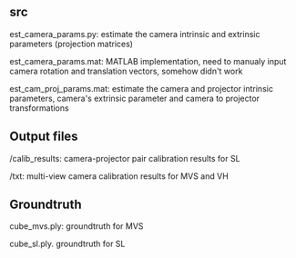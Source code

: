 ## src

est_camera_params.py: estimate the camera intrinsic and extrinsic parameters (projection matrices)

est_camera_params.mat: MATLAB implementation, need to manualy input camera rotation and translation vectors, somehow didn't work

est_cam_proj_params.mat: estimate the camera and projector intrinsic parameters, camera's extrinsic parameter and camera to projector transformations

## Output files
/calib_results: camera-projector pair calibration results for SL

/txt: multi-view camera calibration results for MVS and VH

## Groundtruth
cube_mvs.ply: groundtruth for MVS

cube_sl.ply. groundtruth for SL